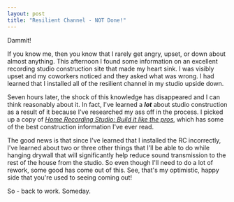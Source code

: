 ```yaml
---
layout: post
title: "Resilient Channel - NOT Done!"
---
```


<p>Dammit!</p>
<p>If you know me, then you know that I rarely get angry, upset, or down about almost anything. This afternoon I found some information on an excellent recording studio construction site that made my heart sink. I was visibly upset and my coworkers noticed and they asked what was wrong. I had learned that I installed all of the resilient channel in my studio upside down.</p>
<p>Seven hours later, the shock of this knowledge has disappeared and I can think reasonably about it. In fact, I've learned a <em><strong>lot</strong></em> about studio construction as a result of it because I've researched my ass off in the process. I picked up a copy of <em><a href="http://www.amazon.com/Home-Recording-Studio-Build-Pros/dp/1598630342/ref=sr_11_1/104-8085951-4867943?ie=UTF8" target="_blank">Home Recording Studio: Build it like the pros</a></em>, which has some of the best construction information I've ever read.</p>
<p>The good news is that since I've learned that I installed the RC incorrectly, I've learned about two or three other things that I'll be able to do while hanging drywall that will significantly help reduce sound transmission to the rest of the house from the studio. So even though I'll need to do a lot of rework, some good has come out of this. See, that's my optimistic, happy side that you're used to seeing coming out! </p>
<p>So - back to work. Someday.</p>
 
